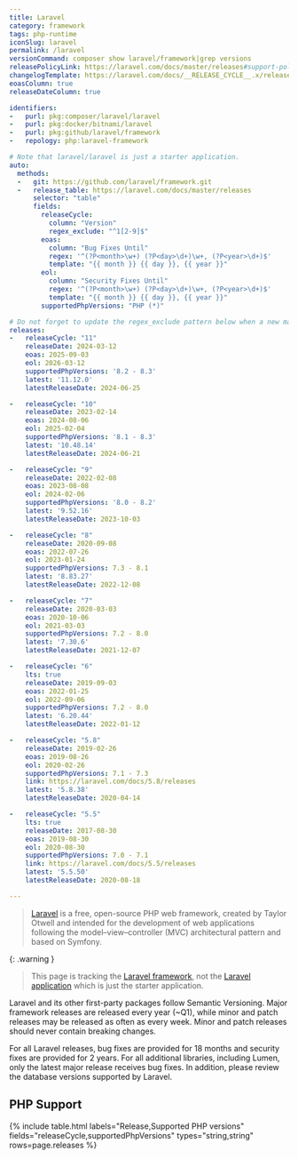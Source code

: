 ```yaml
---
title: Laravel
category: framework
tags: php-runtime
iconSlug: laravel
permalink: /laravel
versionCommand: composer show laravel/framework|grep versions
releasePolicyLink: https://laravel.com/docs/master/releases#support-policy
changelogTemplate: https://laravel.com/docs/__RELEASE_CYCLE__.x/releases
eoasColumn: true
releaseDateColumn: true

identifiers:
-   purl: pkg:composer/laravel/laravel
-   purl: pkg:docker/bitnami/laravel
-   purl: pkg:github/laravel/framework
-   repology: php:laravel-framework

# Note that laravel/laravel is just a starter application.
auto:
  methods:
  -   git: https://github.com/laravel/framework.git
  -   release_table: https://laravel.com/docs/master/releases
      selector: "table"
      fields:
        releaseCycle:
          column: "Version"
          regex_exclude: "^1[2-9]$"
        eoas:
          column: "Bug Fixes Until"
          regex: '^(?P<month>\w+) (?P<day>\d+)\w+, (?P<year>\d+)$'
          template: "{{ month }} {{ day }}, {{ year }}"
        eol:
          column: "Security Fixes Until"
          regex: '^(?P<month>\w+) (?P<day>\d+)\w+, (?P<year>\d+)$'
          template: "{{ month }} {{ day }}, {{ year }}"
        supportedPhpVersions: "PHP (*)"

# Do not forget to update the regex_exclude pattern below when a new major version is released.
releases:
-   releaseCycle: "11"
    releaseDate: 2024-03-12
    eoas: 2025-09-03
    eol: 2026-03-12
    supportedPhpVersions: '8.2 - 8.3'
    latest: '11.12.0'
    latestReleaseDate: 2024-06-25

-   releaseCycle: "10"
    releaseDate: 2023-02-14
    eoas: 2024-08-06
    eol: 2025-02-04
    supportedPhpVersions: '8.1 - 8.3'
    latest: '10.48.14'
    latestReleaseDate: 2024-06-21

-   releaseCycle: "9"
    releaseDate: 2022-02-08
    eoas: 2023-08-08
    eol: 2024-02-06
    supportedPhpVersions: '8.0 - 8.2'
    latest: '9.52.16'
    latestReleaseDate: 2023-10-03

-   releaseCycle: "8"
    releaseDate: 2020-09-08
    eoas: 2022-07-26
    eol: 2023-01-24
    supportedPhpVersions: 7.3 - 8.1
    latest: '8.83.27'
    latestReleaseDate: 2022-12-08

-   releaseCycle: "7"
    releaseDate: 2020-03-03
    eoas: 2020-10-06
    eol: 2021-03-03
    supportedPhpVersions: 7.2 - 8.0
    latest: '7.30.6'
    latestReleaseDate: 2021-12-07

-   releaseCycle: "6"
    lts: true
    releaseDate: 2019-09-03
    eoas: 2022-01-25
    eol: 2022-09-06
    supportedPhpVersions: 7.2 - 8.0
    latest: '6.20.44'
    latestReleaseDate: 2022-01-12

-   releaseCycle: "5.8"
    releaseDate: 2019-02-26
    eoas: 2019-08-26
    eol: 2020-02-26
    supportedPhpVersions: 7.1 - 7.3
    link: https://laravel.com/docs/5.8/releases
    latest: '5.8.38'
    latestReleaseDate: 2020-04-14

-   releaseCycle: "5.5"
    lts: true
    releaseDate: 2017-08-30
    eoas: 2019-08-30
    eol: 2020-08-30
    supportedPhpVersions: 7.0 - 7.1
    link: https://laravel.com/docs/5.5/releases
    latest: '5.5.50'
    latestReleaseDate: 2020-08-18

---
```


> [Laravel](https://laravel.com/) is a free, open-source PHP web framework, created by Taylor Otwell
> and intended for the development of web applications following the model–view–controller (MVC)
> architectural pattern and based on Symfony.

{: .warning }
> This page is tracking the [Laravel framework](https://github.com/laravel/framework), not the
> [Laravel application](https://github.com/laravel/laravel) which is just the starter application.

Laravel and its other first-party packages follow Semantic Versioning. Major framework releases are
released every year (~Q1), while minor and patch releases may be released as often as every week.
Minor and patch releases should never contain breaking changes.

For all Laravel releases, bug fixes are provided for 18 months and security fixes are provided for
2 years. For all additional libraries, including Lumen, only the latest major release receives bug
fixes. In addition, please review the database versions supported by Laravel.

## PHP Support

{% include table.html
labels="Release,Supported PHP versions"
fields="releaseCycle,supportedPhpVersions"
types="string,string"
rows=page.releases %}
